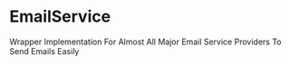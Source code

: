 # EmailService
Wrapper Implementation For Almost All Major Email Service Providers To Send Emails Easily
